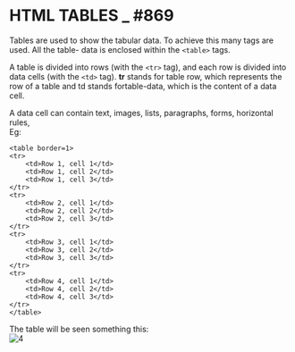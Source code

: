 # HTML TABLES _ #869
Tables are used to show the tabular data. To achieve this many tags are used. All the table- data is enclosed within the ```<table>``` tags.
<br>

A table is divided into rows (with the ```<tr>``` tag), and each row is divided into data cells (with the ```<td>``` tag). **tr** stands for table row, which represents the row of a table and td stands fortable-data, which is the content of a data cell. 
<br>

A data cell can contain text, images, lists, paragraphs, forms, horizontal rules, 
<br>
Eg:
```
<table border=1>
<tr>
    <td>Row 1, cell 1</td>
    <td>Row 1, cell 2</td>
    <td>Row 1, cell 3</td>
</tr>
<tr>
    <td>Row 2, cell 1</td>
    <td>Row 2, cell 2</td>
    <td>Row 2, cell 3</td>
</tr>
<tr>
    <td>Row 3, cell 1</td>
    <td>Row 3, cell 2</td>
    <td>Row 3, cell 3</td>
</tr>
<tr>
    <td>Row 4, cell 1</td>
    <td>Row 4, cell 2</td>
    <td>Row 4, cell 3</td>
</tr>
</table>
```

The table will be seen something this:
<br>
![4](https://user-images.githubusercontent.com/86145099/133957687-f43246a9-5755-405a-a0ac-6e9b5261a343.PNG)


